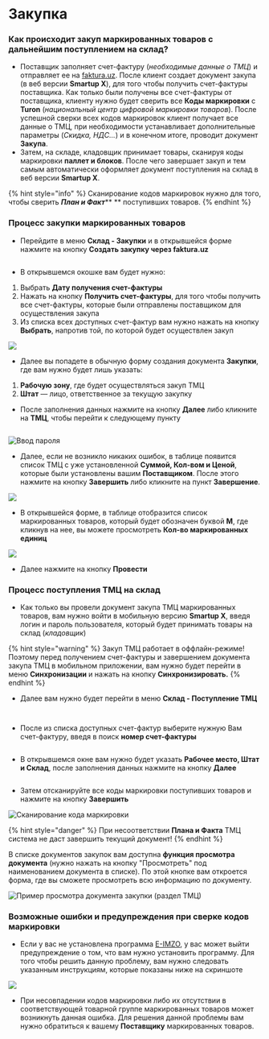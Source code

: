 # Закупка

### Как происходит закуп маркированных товаров с дальнейшим поступлением на склад?

* Поставщик заполняет счет-фактуру (_необходимые данные о ТМЦ_) и отправляет ее на [faktura.uz](https://faktura.uz/). После клиент создает документ закупа (в веб версии **Smartup X**), для того чтобы получить счет-фактуры поставщика. Как только были получены все счет-фактуры от поставщика, клиенту нужно будет сверить все **Коды маркировки** с **Turon** (_национальный центр цифровой маркировки товаров_). После успешной сверки всех кодов маркировок клиент получает все данные о ТМЦ, при необходимости устанавливает дополнительные параметры (_Скидка, НДС..._) и в конечном итоге, проводит документ **Закупа**.
* Затем, на складе, кладовщик принимает товары, сканируя коды маркировки **паллет и блоков**. После чего завершает закуп и тем самым автоматически оформляет документ поступления на склад в веб версии **Smartup X**.

{% hint style="info" %}
Сканирование кодов маркировок нужно для того, чтобы сверить _**План и Факт**_**  **  поступивших товаров.
{% endhint %}

### Процесс закупки маркированных товаров

* Перейдите в меню **Склад - Закупки** и в открывшейся форме нажмите на кнопку **Создать закупку через faktura.uz**

<figure><img src="https://storage.crisp.chat/users/helpdesk/website/29775490664f3600/image_1mje6ad.png" alt=""><figcaption></figcaption></figure>

* В открывшемся окошке вам будет нужно:

1. Выбрать **Дату получения счет-фактуры**
2. Нажать на кнопку **Получить счет-фактуры**, для того чтобы получить все счет-фактуры, которые были отправлены поставщиком для осуществления закупа
3. Из списка всех доступных счет-фактур вам нужно нажать на кнопку **Выбрать**, напротив той, по которой будет осуществлен закуп

![](https://storage.crisp.chat/users/helpdesk/website/29775490664f3600/image\_dahwxb.png)

* Далее вы попадете в обычную форму создания документа **Закупки**, где вам нужно будет лишь указать:

1. **Рабочую зону**, где будет осуществляться закуп ТМЦ
2. **Штат** — лицо, ответственное за текущую закупку

* После заполнения данных нажмите на кнопку **Далее** либо кликните на **ТМЦ**, чтобы перейти к следующему пункту

<figure><img src="../../.gitbook/assets/image (37).png" alt=""><figcaption></figcaption></figure>

![Ввод пароля](https://storage.crisp.chat/users/helpdesk/website/29775490664f3600/image\_1qh3cz7.png)

* Далее, если не возникло никаких ошибок, в таблице появится список ТМЦ с уже установленной **Суммой, Кол-вом и Ценой**, которые были установлены вашим **Поставщиком**. После этого нажмите на кнопку **Завершить** либо кликните на пункт **Завершение**.

![](https://storage.crisp.chat/users/helpdesk/website/29775490664f3600/image\_1xk7b6.png)

* В открывшейся форме, в таблице отобразится список маркированных товаров, который будет обозначен буквой **М**, где кликнув на нее, вы можете просмотреть **Кол-во маркированных единиц**

![](https://storage.crisp.chat/users/helpdesk/website/29775490664f3600/image\_62m8v8.png)

* Далее нажмите на кнопку **Провести**

### Процесс поступления ТМЦ на склад

* Как только вы провели документ закупа ТМЦ маркированных товаров, вам нужно войти в мобильную версию **Smartup X**, введя логин и пароль пользователя, который будет принимать товары на склад (_кладовщик_)

{% hint style="warning" %}
&#x20;Закуп ТМЦ работает в оффлайн-режиме! Поэтому перед получением счет-фактуры и завершением документа закупа ТМЦ в мобильном приложении, вам нужно будет перейти в меню **Синхронизации** и нажать на кнопку **Синхронизировать.**
{% endhint %}

* Далее вам нужно будет перейти в меню **Склад - Поступление ТМЦ**

<figure><img src="../../.gitbook/assets/image (45).png" alt=""><figcaption></figcaption></figure>

<figure><img src="../../.gitbook/assets/image (20).png" alt=""><figcaption></figcaption></figure>

* После из списка доступных счет-фактур выберите нужную Вам счет-фактуру, введя в поиск **номер счет-фактуры**

<figure><img src="../../.gitbook/assets/image (57).png" alt=""><figcaption></figcaption></figure>

* В открывшемся окне вам нужно будет указать **Рабочее место, Штат и Склад**, после заполнения данных нажмите на кнопку **Далее**

<figure><img src="../../.gitbook/assets/image (5).png" alt=""><figcaption></figcaption></figure>

* Затем отсканируйте все коды маркировки поступивших товаров и нажмите на кнопку **Завершить**

![Сканирование кода маркировки](https://storage.crisp.chat/users/helpdesk/website/29775490664f3600/image\_rml9or.png)

{% hint style="danger" %}
&#x20;При несоответствии **Плана и Факта** ТМЦ система не даст завершить текущий документ!
{% endhint %}

В списке документов закупок вам доступна **функция просмотра документа** (нужно нажать на кнопку "Просмотреть" под наименованием документа в списке). По этой кнопке вам откроется форма, где вы сможете просмотреть всю информацию по документу.

![Пример просмотра документа закупки (раздел ТМЦ)](https://storage.crisp.chat/users/helpdesk/website/29775490664f3600/izobrazhenie\_103q7f1.png)

### Возможные ошибки и предупреждения при сверке кодов маркировки

* Если у вас не установлена программа [E-IMZO](https://e-imzo.uz/), у вас может выйти предупреждение о том, что вам нужно установить программу. Для того чтобы решить данную проблему, вам нужно следовать указанным инструкциям, которые показаны ниже на скриншоте

![](https://storage.crisp.chat/users/helpdesk/website/29775490664f3600/image\_5tjki0.png)

* При несовпадении кодов маркировки либо их отсутствии в соответствующей товарной группе маркированных товаров может возникнуть данная ошибка. Для решения данной проблемы вам нужно обратиться к вашему **Поставщику** маркированных товаров.

<figure><img src="../../.gitbook/assets/image (40).png" alt=""><figcaption></figcaption></figure>
